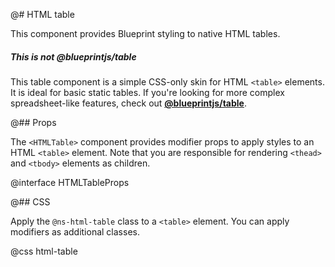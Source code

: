 @# HTML table

This component provides Blueprint styling to native HTML tables.

<div class="@ns-callout @ns-intent-primary @ns-icon-info-sign">
    <h5 class="@ns-heading">This is not @blueprintjs/table</h5>

This table component is a simple CSS-only skin for HTML `<table>` elements.
It is ideal for basic static tables. If you're looking for more complex
spreadsheet-like features, check out [**@blueprintjs/table**](#table).

</div>

@## Props

The `<HTMLTable>` component provides modifier props to apply styles to an HTML
`<table>` element. Note that you are responsible for rendering `<thead>` and
`<tbody>` elements as children.

@interface HTMLTableProps

@## CSS

Apply the `@ns-html-table` class to a `<table>` element. You can apply modifiers as additional classes.

@css html-table
